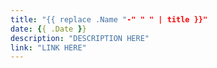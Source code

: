 ```yaml
---
title: "{{ replace .Name "-" " " | title }}"
date: {{ .Date }}
description: "DESCRIPTION HERE"
link: "LINK HERE"
---
```



